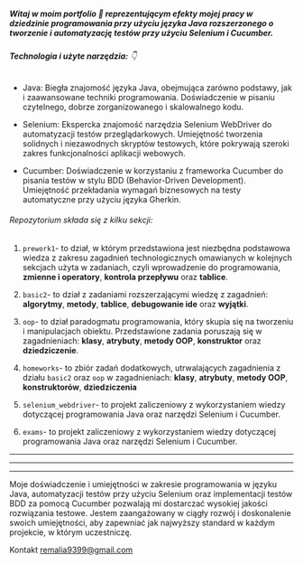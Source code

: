 ##### Witaj w moim portfolio :slightly_smiling_face: reprezentującym efekty mojej pracy w dziedzinie programowania przy użyciu języka Java rozszerzonego o tworzenie i automatyzację testów przy użyciu Selenium i Cucumber.

###### **Technologia i użyte narzędzia:** :point_down:

- Java: Biegła znajomość języka Java, obejmująca zarówno podstawy, jak i zaawansowane techniki programowania. Doświadczenie w pisaniu czytelnego, dobrze zorganizowanego i skalowalnego kodu.

- Selenium: Ekspercka znajomość narzędzia Selenium WebDriver do automatyzacji testów przeglądarkowych. Umiejętność tworzenia solidnych i niezawodnych skryptów testowych, które pokrywają szeroki zakres funkcjonalności aplikacji webowych.

- Cucumber: Doświadczenie w korzystaniu z frameworka Cucumber do pisania testów w stylu BDD (Behavior-Driven Development). Umiejętność przekładania wymagań biznesowych na testy automatyczne przy użyciu języka Gherkin.

###### Repozytorium składa się z kilku sekcji:

1. `prework1`-  to dział, w którym przedstawiona jest niezbędna podstawowa wiedza z zakresu zagadnień technologicznych omawianych w kolejnych sekcjach użyta w zadaniach, czyli wprowadzenie do programowania, **zmienne i operatory**, **kontrola przepływu** oraz **tablice**.

2. `basic2`-  to dział z zadaniami rozszerzającymi wiedzę z zagadnień: **algorytmy**, **metody**, **tablice**, **debugowanie ide** oraz **wyjątki**.

3. `oop`- to dział paradogmatu programowania, który skupia się na tworzeniu i manipulacjach obiektu. Przedstawione zadania poruszają się w zagadnieniach: **klasy**, **atrybuty**, **metody OOP**, **konstruktor** oraz **dziedziczenie**. 

4. `homeworks`- to zbiór zadań dodatkowych, utrwalających zagadnienia z działu `basic2` oraz `oop` w zagadnieniach: **klasy**, **atrybuty**, **metody OOP**, **konstruktorów**, **dziedziczenia**

5. `selenium_webdriver`- to projekt zaliczeniowy z wykorzystaniem wiedzy dotyczącej programowania Java oraz narzędzi Selenium i Cucumber.

6. `exams`- to projekt zaliczeniowy z wykorzystaniem wiedzy dotyczącej programowania Java oraz narzędzi Selenium i Cucumber.

---

____

****

Moje doświadczenie i umiejętności w zakresie programowania w języku Java, automatyzacji testów przy użyciu Selenium oraz implementacji testów BDD za pomocą Cucumber pozwalają mi dostarczać wysokiej jakości rozwiązania testowe. Jestem zaangażowany w ciągły rozwój i doskonalenie swoich umiejętności, aby zapewniać jak najwyższy standard w każdym projekcie, w którym uczestniczę.

Kontakt <a href="mailto:<a href='mailto:remalia9399@gmail.com'>remalia9399@gmail.com</a>">remalia9399@gmail.com</a>
